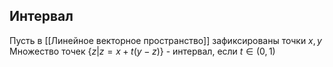 ## Интервал
Пусть в [[Линейное векторное пространство]] зафиксированы точки $x, y$
Множество точек $\{z | z = x + t(y-z)\}$ - интервал, если $t \in (0,1)$ 